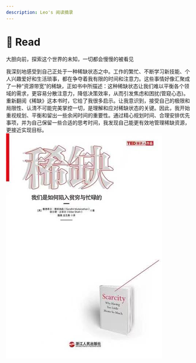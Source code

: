 ```yaml
---
description: Leo's 阅读摘录
---
```


# 📖 Read

大胆向前，探索这个世界的未知，一切都会慢慢的被看见

我深刻地感受到自己正处于一种稀缺状态之中。工作的繁忙、不断学习新技能、个人兴趣爱好和生活琐事，都在争夺着我有限的时间和注意力。这些事情好像汇聚成了一种“资源带宽”的稀缺，正如书中所描述：这种稀缺状态让我们难以平衡各个领域的需求，更容易分散注意力，降低决策效率，从而引发焦虑和困扰(管窥心态)。
重新翻阅《稀缺》这本书时，它给了我很多启示。让我意识到，接受自己的极限和局限性、认清不可能完美掌控一切，是理解和应对稀缺状态的关键。因此，我开始重视规划、平衡和留出一些余闲时间的重要性。通过精心规划时间、合理安排优先事项，并为自己保留一些合适的思考时间，我发现自己能更有效地管理稀缺资源，更接近实现目标。 
![Alt text](image.png)